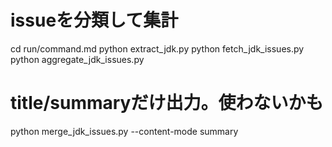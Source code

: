 # issueを分類して集計
cd run/command.md
python extract_jdk.py
python fetch_jdk_issues.py
python aggregate_jdk_issues.py

# title/summaryだけ出力。使わないかも
python merge_jdk_issues.py --content-mode summary